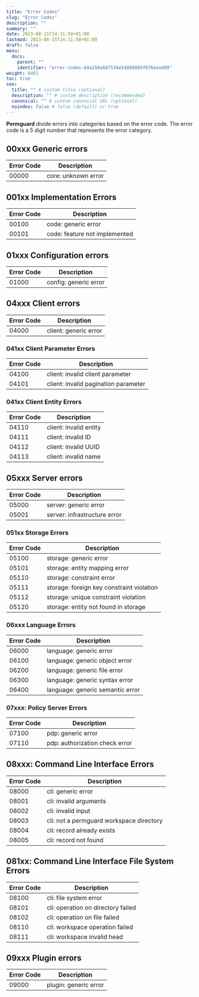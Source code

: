 ```yaml
---
title: "Error Codes"
slug: "Error Codes"
description: ""
summary: ""
date: 2023-08-15T14:31:58+01:00
lastmod: 2023-08-15T14:31:58+01:00
draft: false
menu:
  docs:
    parent: ""
    identifier: "error-codes-64a156e667534e54898895f676eead99"
weight: 8401
toc: true
seo:
  title: "" # custom title (optional)
  description: "" # custom description (recommended)
  canonical: "" # custom canonical URL (optional)
  noindex: false # false (default) or true
---
```


**Permguard** divide errors into categories based on the error code. The error code is a 5 digit number that represents the error category.

## 00xxx Generic errors

| Error Code | Description                       |
|------------|-----------------------------------|
| 00000      | core: unknown error               |

## 001xx Implementation Errors

| Error Code | Description                       |
|------------|-----------------------------------|
| 00100      | code: generic error               |
| 00101      | code: feature not implemented     |

## 01xxx Configuration errors

| Error Code | Description                       |
|------------|-----------------------------------|
| 01000      | config: generic error             |

## 04xxx Client errors

| Error Code | Description                       |
|------------|-----------------------------------|
| 04000      | client: generic error             |

### 041xx Client Parameter Errors

| Error Code | Description                           |
|------------|---------------------------------------|
| 04100      | client: invalid client parameter      |
| 04101      | client: invalid pagination parameter  |

### 041xx Client Entity Errors

| Error Code | Description                       |
|------------|-----------------------------------|
| 04110      | client: invalid entity            |
| 04111      | client: invalid ID                |
| 04112      | client: invalid UUID              |
| 04113      | client: invalid name              |

## 05xxx Server errors

| Error Code | Description                                      |
|------------|--------------------------------------------------|
| 05000      | server: generic error                            |
| 05001      | server: infrastructure error                     |

### 051xx Storage Errors

| Error Code | Description                                      |
|------------|--------------------------------------------------|
| 05100      | storage: generic error                           |
| 05101      | storage: entity mapping error                    |
| 05110      | storage: constraint error                        |
| 05111      | storage: foreign key constraint violation        |
| 05112      | storage: unique constraint violation             |
| 05120      | storage: entity not found in storage             |

### 06xxx Language Errors

| Error Code | Description                                      |
|------------|--------------------------------------------------|
| 06000      | language: generic error                          |
| 06100      | language: generic object error                   |
| 06200      | language: generic file error                     |
| 06300      | language: generic syntax error                   |
| 06400      | language: generic semantic error                 |

### 07xxx: Policy Server Errors

| Error Code | Description                                      |
|------------|--------------------------------------------------|
| 07100      | pdp: generic error                               |
| 07110      | pdp: authorization check error                   |

## 08xxx: Command Line Interface Errors

| Error Code | Description                                      |
|------------|--------------------------------------------------|
| 08000      | cli: generic error                               |
| 08001      | cli: invalid arguments                           |
| 08002      | cli: invalid input                               |
| 08003      | cli: not a permguard workspace directory         |
| 08004      | cli: record already exists                       |
| 08005      | cli: record not found                            |

## 081xx: Command Line Interface File System Errors

| Error Code | Description                                      |
|------------|--------------------------------------------------|
| 08100      | cli: file system error                           |
| 08101      | cli: operation on directory failed               |
| 08102      | cli: operation on file failed                    |
| 08110      | cli: workspace operation failed                  |
| 08111      | cli: workspace invalid head                      |

## 09xxx Plugin errors

| Error Code | Description                       |
|------------|-----------------------------------|
| 09000      | plugin: generic error             |
